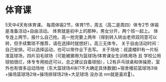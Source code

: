 # 体育课
5天中4天有体育课。
每周体锻2节，体育1节，周五（高二是周四）体专2节
体锻是准备活动+自由活动。
体育就是初中上的那种，男女分开，两个班一起上。
体专连上两节，报什么自己抢。高一抢完要上两年（得到转入转出老师双同意可以转，但手续繁琐不推荐，请在选择时就想好）。高三无体专。
关于自由活动时间：自己安排。可以选择运动，也可以带作业下去写。
关于场地：叔逵楼B1有一片标准篮球场，四片羽毛球场（可能被挪用为篮球场/体育课女生训练用场 且 学校公用球拍很烂，体专专用拍还可以，总之建议自备球拍），L2有乒乓球桌和体操房，室外也有很多运动场地（东大篮球场4块(?不大确定具体数据)+宿舍楼前篮球场3块+操场篮球场2块+操场排球场2块+大足球场 没办法 nm就是喜欢🏀）。
